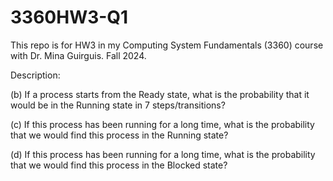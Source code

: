 # 3360HW3-Q1
This repo is for HW3 in my Computing System Fundamentals (3360) course with
Dr. Mina Guirguis. Fall 2024.

Description: 

(b) If a process starts from the Ready state, what is the probability that it would be in the Running state
in 7 steps/transitions?

(c) If this process has been running for a long time, what is the probability that we would find this process
in the Running state?

(d) If this process has been running for a long time, what is the probability that we would find this process
in the Blocked state?
